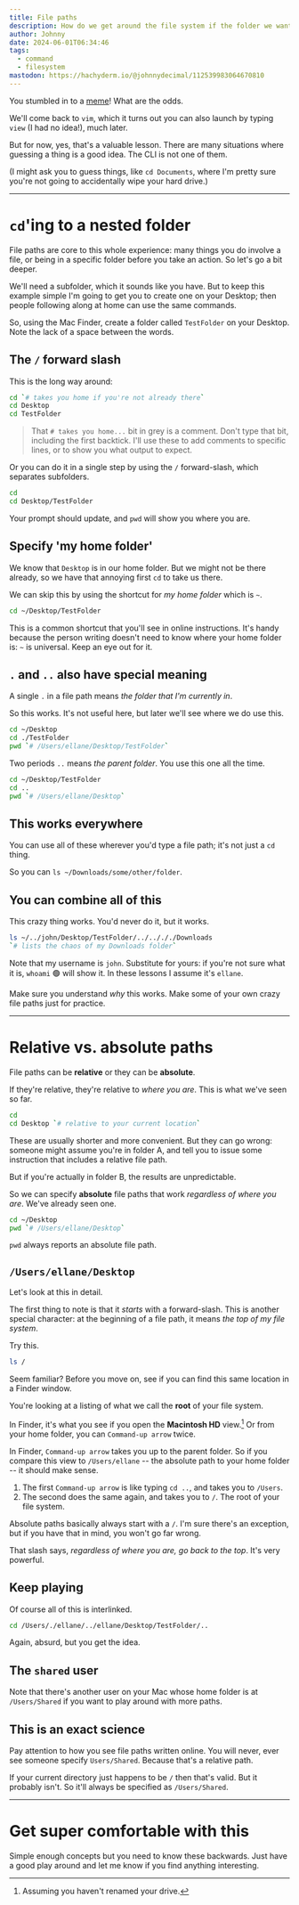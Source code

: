 ```yaml
---
title: File paths
description: How do we get around the file system if the folder we want isn't a direct subfolder of where we are?
author: Johnny
date: 2024-06-01T06:34:46
tags:
  - command
  - filesystem
mastodon: https://hachyderm.io/@johnnydecimal/112539983064670810
---
```


You stumbled in to a [meme](https://thenewstack.io/how-do-you-exit-vim-a-newbie-question-turned-tech-meme/)! What are the odds.

We'll come back to `vim`, which it turns out you can also launch by typing `view` (I had no idea!), much later.

But for now, yes, that's a valuable lesson. There are many situations where guessing a thing is a good idea. The CLI is not one of them.

(I might ask you to guess things, like `cd Documents`, where I'm pretty sure you're not going to accidentally wipe your hard drive.)

---

# `cd`'ing to a nested folder

File paths are core to this whole experience: many things you do involve a file, or being in a specific folder before you take an action. So let's go a bit deeper.

We'll need a subfolder, which it sounds like you have. But to keep this example simple I'm going to get you to create one on your Desktop; then people following along at home can use the same commands.

So, using the Mac Finder, create a folder called `TestFolder` on your Desktop. Note the lack of a space between the words.

## The `/` forward slash

This is the long way around:

```bash
cd `# takes you home if you're not already there`
cd Desktop
cd TestFolder
```

> That `# takes you home...` bit in grey is a comment. Don't type that bit, including the first backtick. I'll use these to add comments to specific lines, or to show you what output to expect.

Or you can do it in a single step by using the `/` forward-slash, which separates subfolders.

```bash
cd
cd Desktop/TestFolder
```

Your prompt should update, and `pwd` will show you where you are.

## Specify 'my home folder'

We know that `Desktop` is in our home folder. But we might not be there already, so we have that annoying first `cd` to take us there.

We can skip this by using the shortcut for _my home folder_ which is `~`.

```bash
cd ~/Desktop/TestFolder
```

This is a common shortcut that you'll see in online instructions. It's handy because the person writing doesn't need to know where your home folder is: `~` is universal. Keep an eye out for it.

## `.` and `..` also have special meaning

A single `.` in a file path means _the folder that I'm currently in_.

So this works. It's not useful here, but later we'll see where we do use this.

```bash
cd ~/Desktop
cd ./TestFolder
pwd `# /Users/ellane/Desktop/TestFolder`
```

Two periods `..` means _the parent folder_. You use this one all the time.

```bash
cd ~/Desktop/TestFolder
cd ..
pwd `# /Users/ellane/Desktop`
```

## This works everywhere

You can use all of these wherever you'd type a file path; it's not just a `cd` thing.

So you can `ls ~/Downloads/some/other/folder`.

## You can combine all of this

This crazy thing works. You'd never do it, but it works.

```bash
ls ~/../john/Desktop/TestFolder/../../././Downloads
`# lists the chaos of my Downloads folder`
```

Note that my username is `john`. Substitute for yours: if you're not sure what it is, `whoami` 🟢 will show it. In these lessons I assume it's `ellane`.

Make sure you understand _why_ this works. Make some of your own crazy file paths just for practice.

---

# Relative vs. absolute paths

File paths can be **relative** or they can be **absolute**.

If they're relative, they're relative to _where you are_. This is what we've seen so far.

```bash
cd
cd Desktop `# relative to your current location`
```

These are usually shorter and more convenient. But they can go wrong: someone might assume you're in folder A, and tell you to issue some instruction that includes a relative file path.

But if you're actually in folder B, the results are unpredictable.

So we can specify **absolute** file paths that work _regardless of where you are_. We've already seen one.

```bash
cd ~/Desktop
pwd `# /Users/ellane/Desktop`
```

`pwd` always reports an absolute file path.

## `/Users/ellane/Desktop`

Let's look at this in detail.

The first thing to note is that it _starts_ with a forward-slash. This is another special character: at the beginning of a file path, it means _the top of my file system_.

Try this.

```bash
ls /
```

Seem familiar? Before you move on, see if you can find this same location in a Finder window.

You're looking at a listing of what we call the **root** of your file system.

In Finder, it's what you see if you open the **Macintosh HD** view.[^macintoshhd] Or from your home folder, you can `Command-up arrow` twice.

[^macintoshhd]: Assuming you haven't renamed your drive.

In Finder, `Command-up arrow` takes you up to the parent folder. So if you compare this view to `/Users/ellane` -- the absolute path to your home folder -- it should make sense.

1. The first `Command-up arrow` is like typing `cd ..`, and takes you to `/Users`.
2. The second does the same again, and takes you to `/`. The root of your file system.

Absolute paths basically always start with a `/`. I'm sure there's an exception, but if you have that in mind, you won't go far wrong.

That slash says, _regardless of where you are, go back to the top_. It's very powerful.

## Keep playing

Of course all of this is interlinked.

```bash
cd /Users/./ellane/../ellane/Desktop/TestFolder/..
```

Again, absurd, but you get the idea.

## The `shared` user

Note that there's another user on your Mac whose home folder is at `/Users/Shared` if you want to play around with more paths.

## This is an exact science

Pay attention to how you see file paths written online. You will never, ever see someone specify `Users/Shared`. Because that's a relative path.

If your current directory just happens to be `/` then that's valid. But it probably isn't. So it'll always be specified as `/Users/Shared`.

---

# Get super comfortable with this

Simple enough concepts but you need to know these backwards. Just have a good play around and let me know if you find anything interesting.
